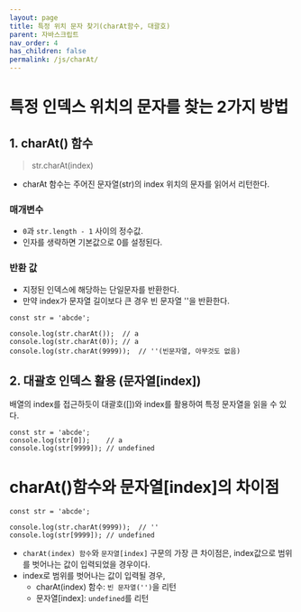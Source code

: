 ```yaml
---
layout: page
title: 특정 위치 문자 찾기(charAt함수, 대괄호)
parent: 자바스크립트
nav_order: 4
has_children: false
permalink: /js/charAt/
---
```


# 특정 인덱스 위치의 문자를 찾는 2가지 방법

## 1\. charAt() 함수

> str.charAt(index)

- charAt 함수는 주어진 문자열(str)의 index 위치의 문자를 읽어서 리턴한다.

### 매개변수  
- `0`과 `str.length - 1` 사이의 정수값.
- 인자를 생략하면 기본값으로 0를 설정된다.

### 반환 값  
- 지정된 인덱스에 해당하는 단일문자를 반환한다.
- 만약 index가 문자열 길이보다 큰 경우 빈 문자열 ''을 반환한다.

```
const str = 'abcde';

console.log(str.charAt());  // a
console.log(str.charAt(0)); // a
console.log(str.charAt(9999));  // ''(빈문자열, 아무것도 없음)
```

## 2\. 대괄호 인덱스 활용 (문자열[index])

배열의 index를 접근하듯이 대괄호([])와 index를 활용하여 특정 문자열을 읽을 수 있다.

```
const str = 'abcde';
console.log(str[0]);    // a
console.log(str[9999]); // undefined
```

# charAt()함수와 문자열[index]의 차이점

```
const str = 'abcde';

console.log(str.charAt(9999));  // ''
console.log(str[9999]); // undefined
```

- `charAt(index) 함수`와 `문자열[index]` 구문의 가장 큰 차이점은, index값으로 범위를 벗어나는 값이 입력되었을 경우이다.  
- index로 범위를 벗어나는 값이 입력될 경우,
    - charAt(index) 함수: `빈 문자열('')`을 리턴
    - 문자열[index]: `undefined`를 리턴
